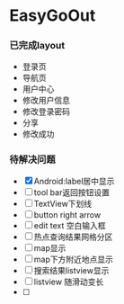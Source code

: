 # EasyGoOut


### 已完成layout

- 登录页
- 导航页 
- 用户中心
 - 修改用户信息
 - 修改登录密码
 - 分享
 - 修改成功

### 待解决问题

- [x] Android:label居中显示  
- [ ] tool bar返回按钮设置
- [ ] TextView下划线
- [ ] button right arrow
- [ ] edit text 空白输入框
- [ ] 热点查询结果网格分区
- [ ] map显示
- [ ] map下方附近地点显示
- [ ] 搜索结果listview显示
- [ ] listview 随滑动变长
- [ ] 


